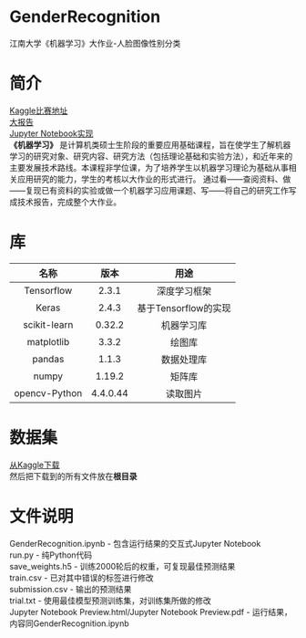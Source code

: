 # GenderRecognition
江南大学《机器学习》大作业-人脸图像性别分类
# 简介
[Kaggle比赛地址](https://www.kaggle.com/c/jiangnan2020)  
[大报告](https://blog.csdn.net/jty123456/article/details/109733826)  
[Jupyter Notebook实现](https://blog.csdn.net/jty123456/article/details/109666045)  
**《机器学习》** 是计算机类硕士生阶段的重要应用基础课程，旨在使学生了解机器学习的研究对象、研究内容、研究方法（包括理论基础和实验方法），和近年来的主要发展技术路线。本课程非学位课，为了培养学生以机器学习理论为基础从事相关应用研究的能力，学生的考核以大作业的形式进行。
通过看——查阅资料、做——复现已有资料的实验或做一个机器学习应用课题、写——将自己的研究工作写成技术报告，完成整个大作业。 
# 库
|  名称  |   版本   |  用途  |
|  :----:  |  :----:  |  :----:  |
|  Tensorflow |  2.3.1  |  深度学习框架  |
|  Keras |  2.4.3  |  基于Tensorflow的实现  |
|  scikit-learn  |  0.32.2  |  机器学习库  |
|  matplotlib |  3.3.2  |  绘图库  |
|  pandas  |  1.1.3  |  数据处理库  |
|  numpy  |  1.19.2  |  矩阵库  |
|  opencv-Python  |  4.4.0.44  |  读取图片  |   
# 数据集
[从Kaggle下载](https://www.kaggle.com/c/jiangnan2020/data)  
然后把下载到的所有文件放在**根目录**
# 文件说明
GenderRecognition.ipynb - 包含运行结果的交互式Jupyter Notebook  
run.py - 纯Python代码  
save_weights.h5 - 训练2000轮后的权重，可复现最佳预测结果  
train.csv - 已对其中错误的标签进行修改  
submission.csv - 输出的预测结果  
trial.txt - 使用最佳模型预测训练集，对训练集所做的修改  
Jupyter Notebook Preview.html/Jupyter Notebook Preview.pdf - 运行结果，内容同GenderRecognition.ipynb

